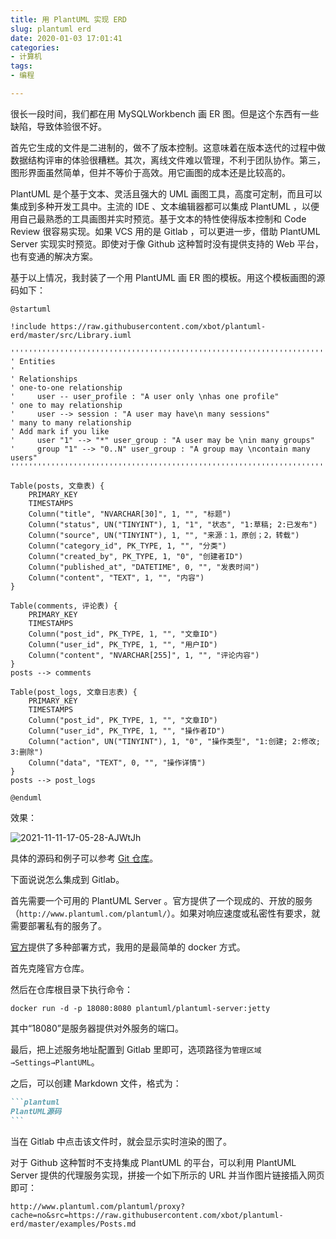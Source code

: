 ```yaml
---
title: 用 PlantUML 实现 ERD
slug: plantuml erd
date: 2020-01-03 17:01:41
categories:
- 计算机
tags:
- 编程

---
```


很长一段时间，我们都在用 MySQLWorkbench 画 ER 图。但是这个东西有一些缺陷，导致体验很不好。

首先它生成的文件是二进制的，做不了版本控制。这意味着在版本迭代的过程中做数据结构评审的体验很糟糕。其次，离线文件难以管理，不利于团队协作。第三，图形界面虽然简单，但并不等价于高效。用它画图的成本还是比较高的。

PlantUML 是个基于文本、灵活且强大的 UML 画图工具，高度可定制，而且可以集成到多种开发工具中。主流的 IDE 、文本编辑器都可以集成 PlantUML ，以便用自己最熟悉的工具画图并实时预览。基于文本的特性使得版本控制和 Code Review 很容易实现。如果 VCS 用的是 Gitlab ，可以更进一步，借助 PlantUML Server 实现实时预览。即使对于像 Github 这种暂时没有提供支持的 Web 平台，也有变通的解决方案。

<!--more-->

基于以上情况，我封装了一个用 PlantUML 画 ER 图的模板。用这个模板画图的源码如下：

```plantuml
@startuml

!include https://raw.githubusercontent.com/xbot/plantuml-erd/master/src/Library.iuml

''''''''''''''''''''''''''''''''''''''''''''''''''''''''''''''''''''''
' Entities
'
' Relationships
' one-to-one relationship
'     user -- user_profile : "A user only \nhas one profile"
' one to may relationship
'     user --> session : "A user may have\n many sessions"
' many to many relationship
' Add mark if you like
'     user "1" --> "*" user_group : "A user may be \nin many groups"
'     group "1" --> "0..N" user_group : "A group may \ncontain many users"
''''''''''''''''''''''''''''''''''''''''''''''''''''''''''''''''''''''

Table(posts, 文章表) {
    PRIMARY_KEY
    TIMESTAMPS
    Column("title", "NVARCHAR[30]", 1, "", "标题")
    Column("status", UN("TINYINT"), 1, "1", "状态", "1:草稿; 2:已发布")
    Column("source", UN("TINYINT"), 1, "", "来源：1，原创；2，转载")
    Column("category_id", PK_TYPE, 1, "", "分类")
    Column("created_by", PK_TYPE, 1, "0", "创建者ID")
    Column("published_at", "DATETIME", 0, "", "发表时间")
    Column("content", "TEXT", 1, "", "内容")
}

Table(comments, 评论表) {
    PRIMARY_KEY
    TIMESTAMPS
    Column("post_id", PK_TYPE, 1, "", "文章ID")
    Column("user_id", PK_TYPE, 1, "", "用户ID")
    Column("content", "NVARCHAR[255]", 1, "", "评论内容")
}
posts --> comments

Table(post_logs, 文章日志表) {
    PRIMARY_KEY
    TIMESTAMPS
    Column("post_id", PK_TYPE, 1, "", "文章ID")
    Column("user_id", PK_TYPE, 1, "", "操作者ID")
    Column("action", UN("TINYINT"), 1, "0", "操作类型", "1:创建; 2:修改; 3:删除")
    Column("data", "TEXT", 0, "", "操作详情")
}
posts --> post_logs

@enduml
```

效果：

![2021-11-11-17-05-28-AJWtJh](https://raw.githubusercontent.com/xbot/image-hosting/master/blog/2021-11-11-17-05-28-AJWtJh.jpg)

具体的源码和例子可以参考 [Git 仓库](https://github.com/xbot/plantuml-erd)。

下面说说怎么集成到 Gitlab。

首先需要一个可用的 PlantUML Server 。官方提供了一个现成的、开放的服务（`http://www.plantuml.com/plantuml/`）。如果对响应速度或私密性有要求，就需要部署私有的服务了。

[官方](https://github.com/plantuml/plantuml-server)提供了多种部署方式，我用的是最简单的 docker 方式。

首先克隆官方仓库。

然后在仓库根目录下执行命令：

```shell
docker run -d -p 18080:8080 plantuml/plantuml-server:jetty
```

其中“18080”是服务器提供对外服务的端口。

最后，把上述服务地址配置到 Gitlab 里即可，选项路径为`管理区域→Settings→PlantUML`。

之后，可以创建 Markdown 文件，格式为：

~~~markdown
```plantuml
PlantUML源码
```
~~~

当在 Gitlab 中点击该文件时，就会显示实时渲染的图了。

对于 Github 这种暂时不支持集成 PlantUML 的平台，可以利用 PlantUML Server 提供的代理服务实现，拼接一个如下所示的 URL 并当作图片链接插入网页即可：

```
http://www.plantuml.com/plantuml/proxy?cache=no&src=https://raw.githubusercontent.com/xbot/plantuml-erd/master/examples/Posts.md
```

